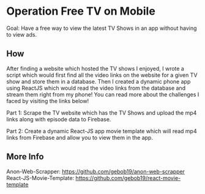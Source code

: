 # Operation Free TV on Mobile 

Goal: Have a free way to view the latest TV Shows in an app without having to view ads. 

## How
After finding a website which hosted the TV shows I enjoyed, I wrote a script which would first find all the video links on the website for a given TV show and store them in a database. Then I created a dynamic phone app using ReactJS which would read the video links from the database and stream them right from my phone! You can read more about the challenges I faced by visiting the links below!

Part 1: Scrape the TV website which has the TV Shows and upload the mp4 links along with episode data to Firebase. </br>

Part 2: Create a dynamic React-JS app movie template which will read mp4 links from Firebase and allow you to view them in the app.


## More Info 
Anon-Web-Scrapper: https://github.com/gebob19/anon-web-scrapper </br>
React-JS-Movie-Template: https://github.com/gebob19/react-movie-template

